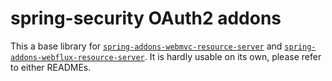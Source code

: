 # spring-security OAuth2 addons

This a base library for [`spring-addons-webmvc-resource-server`](https://github.com/ch4mpy/spring-addons/tree/master/webmvc/spring-addons-webmvc-resource-server) and [`spring-addons-webflux-resource-server`](https://github.com/ch4mpy/spring-addons/tree/master/webflux/spring-addons-webflux-resource-server). It is hardly usable on its own, please refer to either READMEs.
